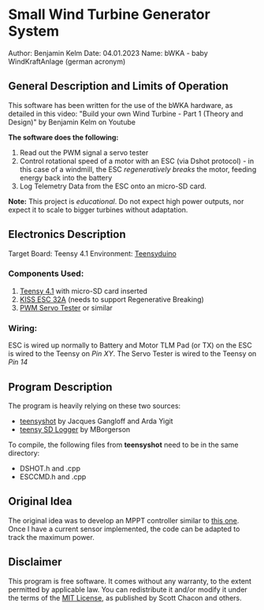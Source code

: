 # Small Wind Turbine Generator System 

Author: Benjamin Kelm
Date: 04.01.2023 
Name: bWKA -  baby WindKraftAnlage (german acronym)


## General Description and Limits of Operation
This software has been written for the use of the bWKA hardware, as detailed in this video: "Build your own Wind Turbine - Part 1 (Theory and Design)" by Benjamin Kelm on Youtube

**The software does the following:**
1. Read out the PWM signal a servo tester
2. Control rotational speed of a motor with an ESC (via Dshot protocol) - in this case of a windmill, the ESC *regeneratively breaks* the motor, feeding energy back into the battery
3. Log Telemetry Data from the ESC onto an micro-SD card.

**Note:** This project is *educational*. Do not expect high power outputs, nor expect it to scale to bigger turbines without adaptation. 


## Electronics Description

Target Board: Teensy 4.1 
Environment: [Teensyduino](https://www.pjrc.com/teensy/td_download.html) 

### Components Used:

1. [Teensy 4.1](https://www.pjrc.com/store/teensy41.html) with micro-SD card inserted
2. [KISS ESC 32A](https://www.flyduino.net/shop/product/pr2200-kiss-esc-3-6s-32a-45a-limit-32bit-brushless-motor-ctrl-2961) (needs to support Regenerative Breaking)
3. [PWM Servo Tester](https://hobbyking.com/de_de/hobbykingtm-servo-tester.html) or similar

### Wiring:

ESC is wired up normally to Battery and Motor
TLM Pad (or TX) on the ESC is wired to the Teensy on *Pin XY*.
The Servo Tester is wired to the Teensy on *Pin 14*

## Program Description
The program is heavily relying on these two sources:
- [teensyshot](https://github.com/jacqu/teensyshot) by Jacques Gangloff and Arda Yigit
- [teensy SD Logger](https://forum.pjrc.com/threads/66165-Minimalistic-SdFat-Datalogger-for-Teensy4-1-Example) by MBorgerson

To compile, the following files from **teensyshot** need to be in the same directory:
- DSHOT.h and .cpp
- ESCCMD.h and .cpp



## Original Idea
The original idea was to develop an MPPT controller similar to [this one](https://www.hackster.io/philippedc/a-wind-turbine-mppt-regulator-with-an-arduino-uno-783462). Once I have a current sensor implemented, the code can be adapted to track the maximum power.


## Disclaimer
This program is free software. It comes without any warranty, to the extent permitted by applicable law. 
You can redistribute it and/or modify it under the terms of the [MIT License](https://github.com/git/git-scm.com/blob/main/MIT-LICENSE.txt), as published by Scott Chacon and others.
